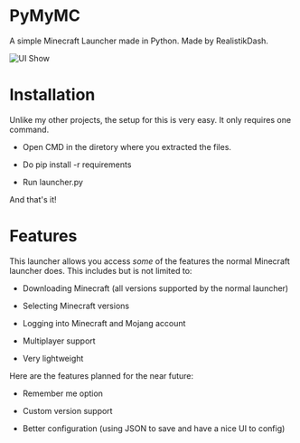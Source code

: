 # PyMyMC
A simple Minecraft Launcher made in Python. Made by RealistikDash.

![UI Show](https://i.ussr.online/5e014072590558.20283715-PyMyMC.png)

# Installation
Unlike my other projects, the setup for this is very easy. It only requires one command.
- Open CMD in the diretory where you extracted the files.

- Do pip install -r requirements

- Run launcher.py

And that's it!

# Features
This launcher allows you access *some* of the features the normal Minecraft launcher does. This includes but is not limited to:

- Downloading Minecraft (all versions supported by the normal launcher)

- Selecting Minecraft versions

- Logging into Minecraft and Mojang account

- Multiplayer support

- Very lightweight

Here are the features planned for the near future:

- Remember me option

- Custom version support

- Better configuration (using JSON to save and have a nice UI to config)
